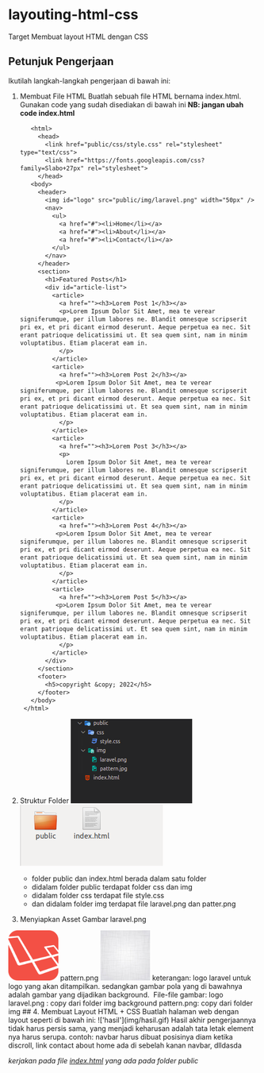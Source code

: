 # layouting-html-css
Target
Membuat layout HTML dengan CSS

## Petunjuk Pengerjaan
Ikutilah langkah-langkah pengerjaan di bawah ini:‌
1. Membuat File HTML 
   Buatlah sebuah file HTML bernama index.html. Gunakan code yang sudah disediakan di bawah ini
   **NB: jangan ubah code index.html**
   
   ```
      <html>
        <head>
          <link href="public/css/style.css" rel="stylesheet" type="text/css">
          <link href="https://fonts.googleapis.com/css?family=Slabo+27px" rel="stylesheet">
        </head>
      <body>
        <header>
          <img id="logo" src="public/img/laravel.png" width="50px" />
          <nav>
            <ul>
              <a href="#"><li>Home</li></a>
              <a href="#"><li>About</li></a>
              <a href="#"><li>Contact</li></a>
            </ul>
          </nav>
        </header>
        <section>
          <h1>Featured Posts</h1>
          <div id="article-list">
            <article>
              <a href=""><h3>Lorem Post 1</h3></a>
              <p>Lorem Ipsum Dolor Sit Amet, mea te verear signiferumque, per illum labores ne. Blandit omnesque scripserit pri ex, et pri dicant eirmod deserunt. Aeque perpetua ea nec. Sit erant patrioque delicatissimi ut. Et sea quem sint, nam in minim voluptatibus. Etiam placerat eam in.
              </p>
            </article>
            <article>
              <a href=""><h3>Lorem Post 2</h3></a>
             <p>Lorem Ipsum Dolor Sit Amet, mea te verear signiferumque, per illum labores ne. Blandit omnesque scripserit pri ex, et pri dicant eirmod deserunt. Aeque perpetua ea nec. Sit erant patrioque delicatissimi ut. Et sea quem sint, nam in minim voluptatibus. Etiam placerat eam in.
              </p>
            </article>
            <article>
              <a href=""><h3>Lorem Post 3</h3></a>
              <p>
                Lorem Ipsum Dolor Sit Amet, mea te verear signiferumque, per illum labores ne. Blandit omnesque scripserit pri ex, et pri dicant eirmod deserunt. Aeque perpetua ea nec. Sit erant patrioque delicatissimi ut. Et sea quem sint, nam in minim voluptatibus. Etiam placerat eam in.
              </p>
            </article>
            <article>
              <a href=""><h3>Lorem Post 4</h3></a>
             <p>Lorem Ipsum Dolor Sit Amet, mea te verear signiferumque, per illum labores ne. Blandit omnesque scripserit pri ex, et pri dicant eirmod deserunt. Aeque perpetua ea nec. Sit erant patrioque delicatissimi ut. Et sea quem sint, nam in minim voluptatibus. Etiam placerat eam in.
              </p>
            </article>
            <article>
              <a href=""><h3>Lorem Post 5</h3></a>
             <p>Lorem Ipsum Dolor Sit Amet, mea te verear signiferumque, per illum labores ne. Blandit omnesque scripserit pri ex, et pri dicant eirmod deserunt. Aeque perpetua ea nec. Sit erant patrioque delicatissimi ut. Et sea quem sint, nam in minim voluptatibus. Etiam placerat eam in.
              </p>
            </article>
          </div>
        </section>
        <footer>
          <h5>copyright &copy; 2022</h5>
        </footer>
      </body>
    </html>
   ```
2. Struktur Folder
  !['struktur-folder'](img/image-20.png)
  !['struktur-folder-2'](img/image-8.png)

    * folder public dan index.html berada dalam satu folder
    * didalam folder public terdapat folder css dan img
    * didalam folder css terdapat file style.css
    * dan didalam folder img terdapat file laravel.png dan patter.png‌
3. Menyiapkan Asset Gambar
  laravel.png
  <img src="img/laravel.png" width="20%" height="20%"/>
   pattern.png
  <img src="img/pattern.jpg" width="20%" height="20%"/>
   keterangan: logo laravel untuk logo yang akan ditampilkan. sedangkan gambar pola yang di bawahnya adalah gambar yang dijadikan background. ‌
   File-file gambar:
   logo laravel.png : copy dari folder img
   background pattern.png: copy dari folder img
## 4. Membuat Layout HTML + CSS
   Buatlah halaman web dengan layout seperti di bawah ini:
  !['hasil'](img/hasil.gif)
   Hasil akhir pengerjaannya tidak harus persis sama, yang menjadi keharusan adalah tata letak element nya harus serupa. 
   contoh:  navbar harus dibuat posisinya diam ketika discroll, link contact about home ada di sebelah kanan navbar, dlldasda

*kerjakan pada file [index.html](index.html) yang ada pada folder public* 
